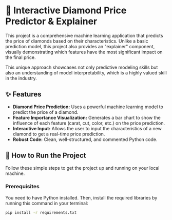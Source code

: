 # 💎 Interactive Diamond Price Predictor & Explainer

This project is a comprehensive machine learning application that predicts the price of diamonds based on their characteristics. Unlike a basic prediction model, this project also provides an "explainer" component, visually demonstrating which features have the most significant impact on the final price.

This unique approach showcases not only predictive modeling skills but also an understanding of model interpretability, which is a highly valued skill in the industry.

## ✨ Features

- **Diamond Price Prediction:** Uses a powerful machine learning model to predict the price of a diamond.
- **Feature Importance Visualization:** Generates a bar chart to show the influence of each feature (carat, cut, color, etc.) on the price prediction.
- **Interactive Input:** Allows the user to input the characteristics of a new diamond to get a real-time price prediction.
- **Robust Code:** Clean, well-structured, and commented Python code.

## 🚀 How to Run the Project

Follow these simple steps to get the project up and running on your local machine.

### Prerequisites

You need to have Python installed. Then, install the required libraries by running this command in your terminal:

```bash
pip install -r requirements.txt
